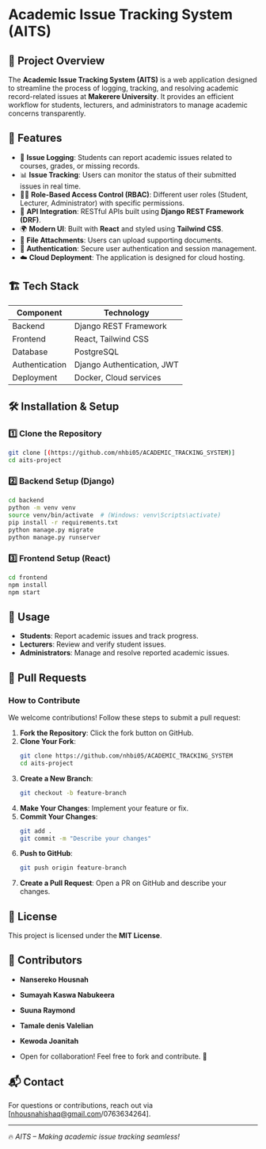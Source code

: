 # Academic Issue Tracking System (AITS)

## 📌 Project Overview
The **Academic Issue Tracking System (AITS)** is a web application designed to streamline the process of logging, tracking, and resolving academic record-related issues at **Makerere University**. It provides an efficient workflow for students, lecturers, and administrators to manage academic concerns transparently.

## 🚀 Features
- 📝 **Issue Logging**: Students can report academic issues related to courses, grades, or missing records.
- 📊 **Issue Tracking**: Users can monitor the status of their submitted issues in real time.
- 👩‍🏫 **Role-Based Access Control (RBAC)**: Different user roles (Student, Lecturer, Administrator) with specific permissions.
- 🔄 **API Integration**: RESTful APIs built using **Django REST Framework (DRF)**.
- 🌍 **Modern UI**: Built with **React** and styled using **Tailwind CSS**.
- 📂 **File Attachments**: Users can upload supporting documents.
- 🔐 **Authentication**: Secure user authentication and session management.
- ☁️ **Cloud Deployment**: The application is designed for cloud hosting.

## 🏗️ Tech Stack
| Component       | Technology  |
|---------------|------------|
| Backend       | Django REST Framework |
| Frontend      | React, Tailwind CSS |
| Database      | PostgreSQL |
| Authentication | Django Authentication, JWT |
| Deployment    | Docker, Cloud services |

## 🛠️ Installation & Setup
### 1️⃣ Clone the Repository
```sh
git clone [(https://github.com/nhbi05/ACADEMIC_TRACKING_SYSTEM)]
cd aits-project
```
### 2️⃣ Backend Setup (Django)
```sh
cd backend
python -m venv venv
source venv/bin/activate  # (Windows: venv\Scripts\activate)
pip install -r requirements.txt
python manage.py migrate
python manage.py runserver
```

### 3️⃣ Frontend Setup (React)
```sh
cd frontend
npm install
npm start
```

## 🎯 Usage
- **Students**: Report academic issues and track progress.
- **Lecturers**: Review and verify student issues.
- **Administrators**: Manage and resolve reported academic issues.

## 🔄 Pull Requests
### How to Contribute
We welcome contributions! Follow these steps to submit a pull request:

1. **Fork the Repository**: Click the fork button on GitHub.
2. **Clone Your Fork**: 
   ```sh
   git clone https://github.com/nhbi05/ACADEMIC_TRACKING_SYSTEM
   cd aits-project
   ```
3. **Create a New Branch**: 
   ```sh
   git checkout -b feature-branch
   ```
4. **Make Your Changes**: Implement your feature or fix.
5. **Commit Your Changes**: 
   ```sh
   git add .
   git commit -m "Describe your changes"
   ```
6. **Push to GitHub**: 
   ```sh
   git push origin feature-branch
   ```
7. **Create a Pull Request**: Open a PR on GitHub and describe your changes.

## 📜 License
This project is licensed under the **MIT License**.

## 🤝 Contributors
- **Nansereko Housnah** 
- **Sumayah Kaswa Nabukeera**
- **Suuna Raymond**
- **Tamale denis Valelian**
- **Kewoda Joanitah**


- Open for collaboration! Feel free to fork and contribute. 🚀

## 📬 Contact
For questions or contributions, reach out via [nhousnahishaq@gmail.com/0763634264].

---
🔥 *AITS – Making academic issue tracking seamless!*

